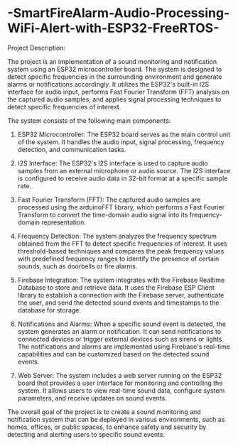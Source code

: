 # -SmartFireAlarm-Audio-Processing-WiFi-Alert-with-ESP32-FreeRTOS-
Project Description:

The project is an implementation of a sound monitoring and notification system using an ESP32 microcontroller board. The system is designed to detect specific frequencies in the surrounding environment and generate alarms or notifications accordingly. It utilizes the ESP32's built-in I2S interface for audio input, performs Fast Fourier Transform (FFT) analysis on the captured audio samples, and applies signal processing techniques to detect specific frequencies of interest.

The system consists of the following main components:
1. ESP32 Microcontroller: The ESP32 board serves as the main control unit of the system. It handles the audio input, signal processing, frequency detection, and communication tasks.

2. I2S Interface: The ESP32's I2S interface is used to capture audio samples from an external microphone or audio source. The I2S interface is configured to receive audio data in 32-bit format at a specific sample rate.

3. Fast Fourier Transform (FFT): The captured audio samples are processed using the arduinoFFT library, which performs a Fast Fourier Transform to convert the time-domain audio signal into its frequency-domain representation.

4. Frequency Detection: The system analyzes the frequency spectrum obtained from the FFT to detect specific frequencies of interest. It uses threshold-based techniques and compares the peak frequency values with predefined frequency ranges to identify the presence of certain sounds, such as doorbells or fire alarms.

5. Firebase Integration: The system integrates with the Firebase Realtime Database to store and retrieve data. It uses the Firebase ESP Client library to establish a connection with the Firebase server, authenticate the user, and send the detected sound events and timestamps to the database for storage.

6. Notifications and Alarms: When a specific sound event is detected, the system generates an alarm or notification. It can send notifications to connected devices or trigger external devices such as sirens or lights. The notifications and alarms are implemented using Firebase's real-time capabilities and can be customized based on the detected sound events.

7. Web Server: The system includes a web server running on the ESP32 board that provides a user interface for monitoring and controlling the system. It allows users to view real-time sound data, configure system parameters, and receive updates on sound events.

The overall goal of the project is to create a sound monitoring and notification system that can be deployed in various environments, such as homes, offices, or public spaces, to enhance safety and security by detecting and alerting users to specific sound events.
